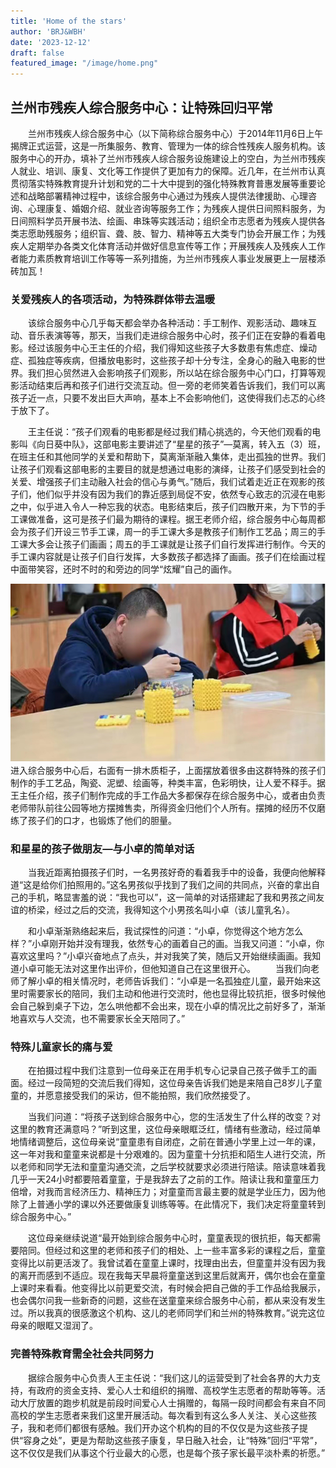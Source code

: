 ```yaml
---
title: 'Home of the stars'
author: 'BRJ&WBH'
date: '2023-12-12'
draft: false
featured_image: "/image/home.png"
---
```



## **兰州市残疾人综合服务中心：让特殊回归平常**
　　兰州市残疾人综合服务中心（以下简称综合服务中心）于2014年11月6日上午揭牌正式运营，这是一所集服务、教育、管理为一体的综合性残疾人服务机构。该服务中心的开办，填补了兰州市残疾人综合服务设施建设上的空白，为兰州市残疾人就业、培训、康复、文化等工作提供了更加有力的保障。近几年，在兰州市认真贯彻落实特殊教育提升计划和党的二十大中提到的强化特殊教育普惠发展等重要论述和战略部署精神过程中，该综合服务中心通过为残疾人提供法律援助、心理咨询、心理康复、婚姻介绍、就业咨询等服务工作；为残疾人提供日间照料服务，为日间照料学员开展书法、绘画、串珠等实践活动；组织全市志愿者为残疾人提供各类志愿助残服务；组织盲、聋、肢、智力、精神等五大类专门协会开展工作；为残疾人定期举办各类文化体育活动并做好信息宣传等工作；开展残疾人及残疾人工作者能力素质教育培训工作等等一系列措施，为兰州市残疾人事业发展更上一层楼添砖加瓦！
### 关爱残疾人的各项活动，为特殊群体带去温暖
　　该综合服务中心几乎每天都会举办各种活动：手工制作、观影活动、趣味互动、音乐表演等等，那天，当我们走进综合服务中心时，孩子们正在安静的看着电影。经过该服务中心王主任的介绍，我们得知这些孩子大多数患有焦虑症、燥动症、孤独症等疾病，但播放电影时，这些孩子却十分专注，全身心的融入电影的世界。我们担心贸然进入会影响孩子们观影，所以站在综合服务中心门口，打算等观影活动结束后再和孩子们进行交流互动。但一旁的老师笑着告诉我们，我们可以离孩子近一点，只要不发出巨大声响，基本上不会影响他们，这使得我们忐忑的心终于放下了。

　　王主任说：“孩子们观看的电影都是经过我们精心挑选的，今天他们观看的电影叫《向日葵中队》，这部电影主要讲述了“星星的孩子”—莫离，转入五（3）班，在班主任和其他同学的关爱和帮助下，莫离渐渐融入集体，走出孤独的世界。我们让孩子们观看这部电影的主要目的就是想通过电影的演绎，让孩子们感受到社会的关爱、增强孩子们主动融入社会的信心与勇气。”随后，我们试着走近正在观影的孩子们，他们似乎并没有因为我们的靠近感到局促不安，依然专心致志的沉浸在电影之中，似乎进入令人一种忘我的状态。电影结束后，孩子们四散开来，为下节的手工课做准备，这可是孩子们最为期待的课程。据王老师介绍，综合服务中心每周都会为孩子们开设三节手工课，周一的手工课大多是教孩子们制作工艺品；周三的手工课大多会让孩子们画画；周五的手工课就是让孩子们自行发挥进行制作。今天的手工课内容就是让孩子们自行发挥，大多数孩子都选择了画画。孩子们在绘画过程中面带笑容，还时不时的和旁边的同学“炫耀”自己的画作。

![markdown](/static/image/kids.png)
　　进入综合服务中心后，右面有一排木质柜子，上面摆放着很多由这群特殊的孩子们制作的手工艺品，陶瓷、泥塑、绘画等，种类丰富，色彩明快，让人爱不释手。据王主任介绍，孩子们制作完成的手工作品大多都保存在综合服务中心，或者由负责老师带队前往公园等地方摆摊售卖，所得资金归他们个人所有。摆摊的经历不仅磨练了孩子们的口才，也锻炼了他们的胆量。
### 和星星的孩子做朋友—与小卓的简单对话
　　当我近距离拍摄孩子们时，一名男孩好奇的看着我手中的设备，我便向他解释道“这是给你们拍照用的。”这名男孩似乎找到了我们之间的共同点，兴奋的拿出自己的手机，略显害羞的说：“我也可以”，这一简单的对话搭建起了我和男孩之间友谊的桥梁，经过之后的交流，我得知这个小男孩名叫小卓（该儿童乳名）。

　　和小卓渐渐熟络起来后，我试探性的问道：“小卓，你觉得这个地方怎么样？”小卓刚开始并没有理我，依然专心的画着自己的画。当我又问道：“小卓，你喜欢这里吗？”小卓兴奋地点了点头，并对我笑了笑，随后又开始继续画画。我知道小卓可能无法对这里作出评价，但他知道自己在这里很开心。
　　当我们向老师了解小卓的相关情况时，老师告诉我们：“小卓是一名孤独症儿童，最开始来这里时需要家长的陪同，我们主动和他进行交流时，他也显得比较抗拒，很多时候他会自己躲到桌子下边，怎么哄他都不会出来，现在小卓的情况比之前好多了，渐渐地喜欢与人交流，也不需要家长全天陪同了。”
### 特殊儿童家长的痛与爱
　　在拍摄过程中我们注意到一位母亲正在用手机专心记录自己孩子做手工的画面。经过一段简短的交流后我们得知，这位母亲告诉我们她是来陪自己8岁儿子童童的，并愿意接受我们的采访，但不能拍照，我们欣然接受了。

　　当我们问道：“将孩子送到综合服务中心，您的生活发生了什么样的改变？对这里的教育还满意吗？”听到这里，这位母亲眼眶泛红，情绪有些激动，经过简单地情绪调整后，这位母亲说“童童患有自闭症，之前在普通小学里上过一年的课，这一年对我和童童来说都是十分艰难的。因为童童十分抗拒和陌生人进行交流，所以老师和同学无法和童童沟通交流，之后学校就要求必须进行陪读。陪读意味着我几乎一天24小时都要陪着童童，于是我辞去了之前的工作。陪读让我和童童压力倍增，对我而言经济压力、精神压力；对童童而言最主要的就是学业压力，因为他除了上普通小学的课以外还要做康复训练等等。在此情况下，我们决定将童童转到综合服务中心。”

　　这位母亲继续说道“最开始到综合服务中心时，童童表现的很抗拒，每天都需要陪同。但经过和这里的老师和孩子们的相处、上一些丰富多彩的课程之后，童童变得比以前更活泼了。我曾试着在童童上课时，找理由出去，但童童并没有因为我的离开而感到不适应。现在我每天早晨将童童送到这里后就离开，偶尔也会在童童上课时来看看。他变得比以前更爱交流，有时候会把自己做的手工作品给我展示，也会偶尔问我一些新奇的问题，这些在送童童来综合服务中心前，都从来没有发生过。所以我真的很感激这个机构、这儿的老师同学们和兰州的特殊教育。”说完这位母亲的眼眶又湿润了。
### 完善特殊教育需全社会共同努力
　　据综合服务中心负责人王主任说：“我们这儿的运营受到了社会各界的大力支持，有政府的资金支持、爱心人士和组织的捐赠、高校学生志愿者的帮助等等。活动大厅放置的跑步机就是前段时间爱心人士捐赠的，每隔一段时间都会有来自不同高校的学生志愿者来我们这里开展活动。每次看到有这么多人关注、关心这些孩子，我和老师们都很有感触。我们开办这个机构的目的不仅仅是为这些孩子提供“容身之处”，更是为帮助这些孩子康复，早日融入社会，让“特殊”回归“平常”，这不仅仅是我们从事这个行业最大的心愿，也是每个孩子家长最平淡朴素的祈愿。”